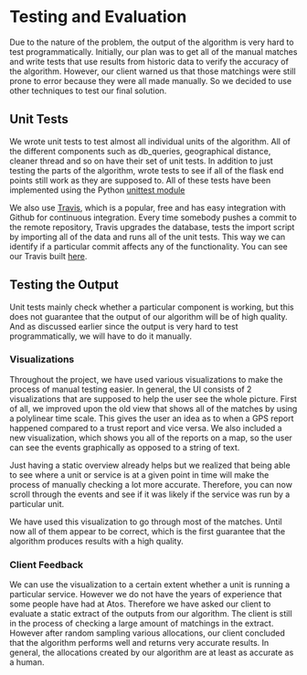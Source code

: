 # Testing and Evaluation

Due to the nature of the problem, the output of the algorithm is very hard to test programmatically. Initially, our plan was to get all of the manual matches and write tests that use results from historic data to verify the accuracy of the algorithm. However, our client warned us that those matchings were still prone to error because they were all made manually. So we decided to use other techniques to test our final solution.

## Unit Tests

We wrote unit tests to test almost all individual units of the algorithm. All of the different components such as db_queries, geographical distance, cleaner thread and so on have their set of unit tests. In addition to just testing the parts of the algorithm, wrote tests to see if all of the flask end points still work as they are supposed to. All of these tests have been implemented using the Python [unittest module](https://docs.python.org/2/library/unittest.html)

We also use [Travis](https://travis-ci.org/), which is a popular, free and has easy integration with Github for continuous integration. Every time somebody pushes a commit to the remote repository, Travis upgrades the database, tests the import script by importing all of the data and runs all of the unit tests. This way we can identify if a particular commit affects any of the functionality. You can see our Travis built [here](https://travis-ci.org/ucl-team-8/service).

## Testing the Output

Unit tests mainly check whether a particular component is working, but this does not guarantee that the output of our algorithm will be of high quality. And as discussed earlier since the output is very hard to test programmatically, we will have to do it manually.

### Visualizations

Throughout the project, we have used various visualizations to make the process of manual testing easier. In general, the UI consists of 2 visualizations that are supposed to help the user see the whole picture. First of all, we improved upon the old view that shows all of the matches by using a polylinear time scale. This gives the user an idea as to when a GPS report happened compared to a trust report and vice versa. We also included a new visualization, which shows you all of the reports on a map, so the user can see the events graphically as opposed to a string of text.

Just having a static overview already helps but we realized that being able to see where a unit or service is at a given point in time will make the process of manually checking a lot more accurate. Therefore, you can now scroll through the events and see if it was likely if the service was run by a particular unit.

We have used this visualization to go through most of the matches. Until now all of them appear to be correct, which is the first guarantee that the algorithm produces results with a high quality.

### Client Feedback

We can use the visualization to a certain extent whether a unit is running a particular service. However we do not have the years of experience that some people have had at Atos. Therefore we have asked our client to evaluate a static extract of the outputs from our algorithm. The client is still in the process of checking a large amount of matchings in the extract. However after random sampling various allocations, our client concluded that the algorithm performs well and returns  very accurate results. In general, the allocations created by our algorithm are at least as accurate as a human.
